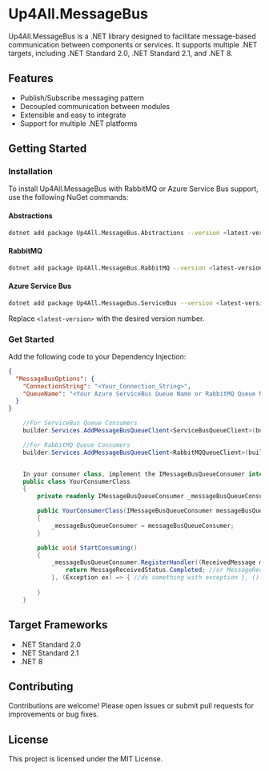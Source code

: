 # Up4All.MessageBus

Up4All.MessageBus is a .NET library designed to facilitate message-based communication between components or services. It supports multiple .NET targets, including .NET Standard 2.0, .NET Standard 2.1, and .NET 8.

## Features

- Publish/Subscribe messaging pattern
- Decoupled communication between modules
- Extensible and easy to integrate
- Support for multiple .NET platforms

## Getting Started

### Installation

To install Up4All.MessageBus with RabbitMQ or Azure Service Bus support, use the following NuGet commands:

#### Abstractions

```bash
dotnet add package Up4All.MessageBus.Abstractions --version <latest-version>
```

#### RabbitMQ

```bash
dotnet add package Up4All.MessageBus.RabbitMQ --version <latest-version>
```

#### Azure Service Bus

```bash
dotnet add package Up4All.MessageBus.ServiceBus --version <latest-version>
```

Replace `<latest-version>` with the desired version number.

### Get Started

Add the following code to your Dependency Injection:

````json
{
  "MessageBusOptions": {
	"ConnectionString": "<Your_Connection_String>",
	"QueueName": "<Your Azure ServiceBus Queue Name or RabbitMQ Queue Name>"
  }
}
````

````csharp
    //For ServiceBus Queue Consumers
	builder.Services.AddMessageBusQueueClient<ServiceBusQueueClient>(builder.Configuration);

	//For RabbitMQ Queue Consumers
	builder.Services.AddMessageBusQueueClient<RabbitMQQueueClient>(builder.Configuration);


	In your consumer class, implement the IMessageBusQueueConsumer interface:
	public class YourConsumerClass
	{
		private readonly IMessageBusQueueConsumer _messageBusQueueConsumer;

		public YourConsumerClass(IMessageBusQueueConsumer messageBusQueueConsumer)
		{
			_messageBusQueueConsumer = messageBusQueueConsumer;
		}

		public void StartConsuming()
		{
			_messageBusQueueConsumer.RegisterHandler((ReceivedMessage message) => {
				return MessageReceivedStatus.Completed; //or MessageReceivedStatus.Abandoned based on your logic
			}, (Exception ex) => { //do something with exception }, () => { //Do something in idle }, autoComplete: false);
			
		}
	}
````

## Target Frameworks

- .NET Standard 2.0
- .NET Standard 2.1
- .NET 8

## Contributing

Contributions are welcome! Please open issues or submit pull requests for improvements or bug fixes.

## License

This project is licensed under the MIT License.